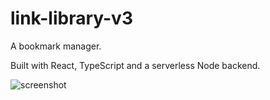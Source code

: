 # link-library-v3
A bookmark manager.

Built with React, TypeScript and a serverless Node backend.

![screenshot](https://ucarecdn.com/efd4a930-f2d4-4a3e-9b58-fbccf824b26d/linklibtk_2.png)
